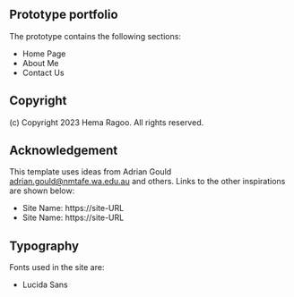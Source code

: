 ## Prototype portfolio

The prototype contains the following sections:

- Home Page
- About Me
- Contact Us

## Copyright

(c) Copyright 2023 Hema Ragoo. All rights reserved.

## Acknowledgement

This template uses ideas from Adrian Gould <adrian.gould@nmtafe.wa.edu.au> and others. Links to the 
other inspirations are shown below:

- Site Name: https://site-URL
- Site Name: https://site-URL

## Typography

Fonts used in the site are:

- Lucida Sans
